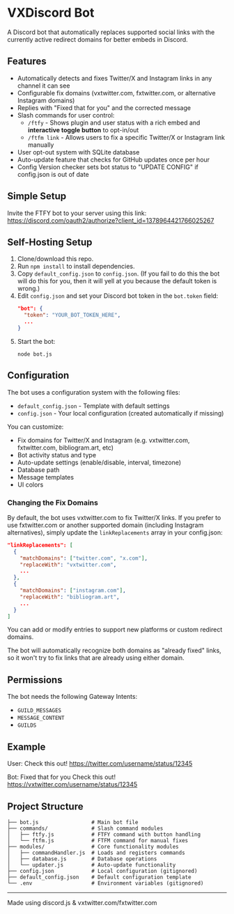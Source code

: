 # VXDiscord Bot

A Discord bot that automatically replaces supported social links with the currently active redirect domains for better embeds in Discord.

## Features
- Automatically detects and fixes Twitter/X and Instagram links in any channel it can see
- Configurable fix domains (vxtwitter.com, fxtwitter.com, or alternative Instagram domains)
- Replies with "Fixed that for you" and the corrected message
- Slash commands for user control:
  - `/ftfy` - Shows plugin and user status with a rich embed and **interactive toggle button** to opt-in/out
  - `/ftfm link` - Allows users to fix a specific Twitter/X or Instagram link manually
- User opt-out system with SQLite database
- Auto-update feature that checks for GitHub updates once per hour
- Config Version checker sets bot status to "UPDATE CONFIG" if config.json is out of date

## Simple Setup
Invite the FTFY bot to your server using this link:
https://discord.com/oauth2/authorize?client_id=1378964421766025267

## Self-Hosting Setup
1. Clone/download this repo.
2. Run `npm install` to install dependencies.
3. Copy `default_config.json` to `config.json`. (If you fail to do this the bot will do this for you, then it will yell at you because the default token is wrong.)
4. Edit `config.json` and set your Discord bot token in the `bot.token` field:
   ```json
   "bot": {
     "token": "YOUR_BOT_TOKEN_HERE",
     ...
   }
   ```
5. Start the bot:
   ```
   node bot.js
   ```

## Configuration
The bot uses a configuration system with the following files:
- `default_config.json` - Template with default settings
- `config.json` - Your local configuration (created automatically if missing)

You can customize:
- Fix domains for Twitter/X and Instagram (e.g. vxtwitter.com, fxtwitter.com, bibliogram.art, etc)
- Bot activity status and type
- Auto-update settings (enable/disable, interval, timezone)
- Database path
- Message templates
- UI colors

### Changing the Fix Domains
By default, the bot uses vxtwitter.com to fix Twitter/X links. If you prefer to use fxtwitter.com or another supported domain (including Instagram alternatives), simply update the `linkReplacements` array in your config.json:

```json
"linkReplacements": [
  {
    "matchDomains": ["twitter.com", "x.com"],
    "replaceWith": "vxtwitter.com",
    ...
  },
  {
    "matchDomains": ["instagram.com"],
    "replaceWith": "bibliogram.art",
    ...
  }
]
```

You can add or modify entries to support new platforms or custom redirect domains.

The bot will automatically recognize both domains as "already fixed" links, so it won't try to fix links that are already using either domain.

## Permissions
The bot needs the following Gateway Intents:
- `GUILD_MESSAGES`
- `MESSAGE_CONTENT`
- `GUILDS`

## Example
User: Check this out! https://twitter.com/username/status/12345

Bot: Fixed that for you
Check this out! https://vxtwitter.com/username/status/12345

## Project Structure
```
├── bot.js                 # Main bot file
├── commands/              # Slash command modules
│   ├── ftfy.js            # FTFY command with button handling
│   └── ftfm.js            # FTFM command for manual fixes
├── modules/               # Core functionality modules
│   ├── commandHandler.js  # Loads and registers commands
│   ├── database.js        # Database operations
│   └── updater.js         # Auto-update functionality
├── config.json            # Local configuration (gitignored)
├── default_config.json    # Default configuration template
└── .env                   # Environment variables (gitignored)
```

---
Made using discord.js & vxtwitter.com/fxtwitter.com
